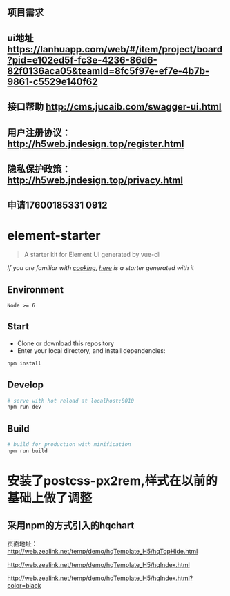 ## 项目需求
## ui地址 https://lanhuapp.com/web/#/item/project/board?pid=e102ed5f-fc3e-4236-86d6-82f0136aca05&teamId=8fc5f97e-ef7e-4b7b-9861-c5529e140f62
## 接口帮助 http://cms.jucaib.com/swagger-ui.html
## 用户注册协议：http://h5web.jndesign.top/register.html
## 隐私保护政策：http://h5web.jndesign.top/privacy.html
## 申请17600185331  0912


# element-starter

> A starter kit for Element UI generated by vue-cli

*If you are familiar with [cooking](https://github.com/elemefe/cooking), [here](https://github.com/ElementUI/element-cooking-starter) is a starter generated with it*

## Environment

`Node >= 6`

## Start

 - Clone or download this repository
 - Enter your local directory, and install dependencies:

``` bash
npm install
```

## Develop

``` bash
# serve with hot reload at localhost:8010
npm run dev
```

## Build

``` bash
# build for production with minification
npm run build
```

# 安装了postcss-px2rem,样式在以前的基础上做了调整

## 采用npm的方式引入的hqchart

页面地址：
http://web.zealink.net/temp/demo/hqTemplate_H5/hqTopHide.html

http://web.zealink.net/temp/demo/hqTemplate_H5/hqIndex.html

http://web.zealink.net/temp/demo/hqTemplate_H5/hqIndex.html?color=black

